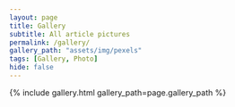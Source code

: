 ```yaml
---
layout: page
title: Gallery
subtitle: All article pictures
permalink: /gallery/
gallery_path: "assets/img/pexels"
tags: [Gallery, Photo]
hide: false
---
```



{% include gallery.html gallery_path=page.gallery_path %}